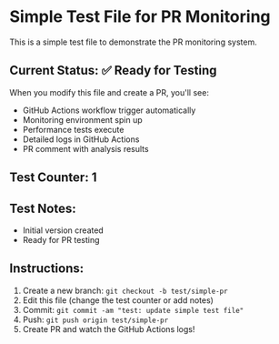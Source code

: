 # Simple Test File for PR Monitoring

This is a simple test file to demonstrate the PR monitoring system.

## Current Status: ✅ Ready for Testing

When you modify this file and create a PR, you'll see:
- GitHub Actions workflow trigger automatically
- Monitoring environment spin up
- Performance tests execute
- Detailed logs in GitHub Actions
- PR comment with analysis results

## Test Counter: 1

## Test Notes:
- Initial version created
- Ready for PR testing

## Instructions:
1. Create a new branch: `git checkout -b test/simple-pr`
2. Edit this file (change the test counter or add notes)
3. Commit: `git commit -am "test: update simple test file"`
4. Push: `git push origin test/simple-pr`
5. Create PR and watch the GitHub Actions logs!